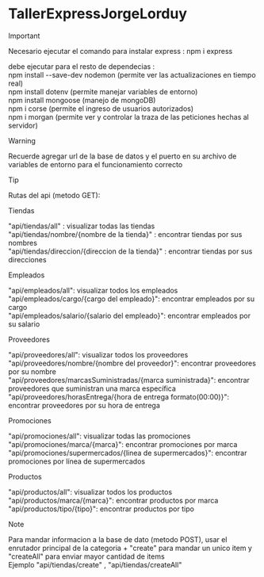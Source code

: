 # TallerExpressJorgeLorduy

> [!IMPORTANT]
> Necesario ejecutar el comando para instalar express : npm i express  
>
> debe ejecutar para el resto de dependecias :  
> npm install --save-dev nodemon (permite ver las actualizaciones en tiempo real)  
> npm install dotenv (permite manejar variables de entorno)  
> npm install mongoose (manejo de mongoDB)  
> npm i corse (permite el ingreso de usuarios autorizados)  
> npm i morgan (permite ver y controlar la traza de las peticiones hechas al servidor)  

> [!WARNING]
> Recuerde agregar url de la base de datos y el puerto en su archivo de variables de entorno para el funcionamiento correcto  

> [!TIP]
> Rutas del api (metodo GET):  
>
> Tiendas  
>
> "api/tiendas/all" : visualizar todas las tiendas  
> "api/tiendas/nombre/{nombre de la tienda}" : encontrar tiendas por sus nombres  
> "api/tiendas/direccion/{direccion de la tienda}" : encontrar tiendas por sus direcciones  
>
> Empleados  
>
> "api/empleados/all": visualizar todos los empleados  
> "api/empleados/cargo/{cargo del empleado}": encontrar empleados por su cargo  
> "api/empleados/salario/{salario del empleado}": encontrar empleados por su salario  
>
> Proveedores  
>
> "api/proveedores/all": visualizar todos los proveedores  
> "api/proveedores/nombre/{nombre del proveedor}": encontrar proveedores por su nombre  
> "api/proveedores/marcasSuministradas/{marca suministrada}": encontrar proveedores que suministran una marca específica  
> "api/proveedores/horasEntrega/{hora de entrega formato(00:00)}": encontrar proveedores por su hora de entrega  
>
> Promociones  
>
> "api/promociones/all": visualizar todas las promociones  
> "api/promociones/marca/{marca}": encontrar promociones por marca  
> "api/promociones/supermercados/{linea de supermercados}": encontrar promociones por línea de supermercados  
>
> Productos  
>
> "api/productos/all": visualizar todos los productos  
> "api/productos/marca/{marca}": encontrar productos por marca  
> "api/productos/tipo/{tipo}": encontrar productos por tipo  

> [!NOTE]  
>
> Para mandar informacion a la base de dato (metodo POST), usar el enrutador principal de la categoria + "create" para mandar un unico item y "createAll" para enviar mayor cantidad de items  
> Ejemplo "api/tiendas/create" , "api/tiendas/createAll"  
